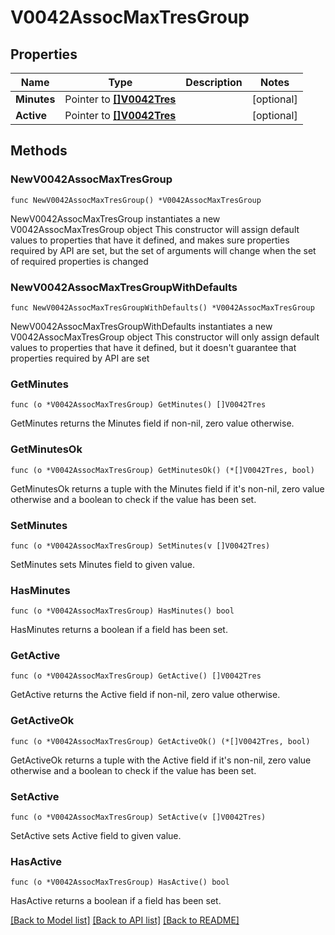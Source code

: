 # V0042AssocMaxTresGroup

## Properties

Name | Type | Description | Notes
------------ | ------------- | ------------- | -------------
**Minutes** | Pointer to [**[]V0042Tres**](V0042Tres.md) |  | [optional] 
**Active** | Pointer to [**[]V0042Tres**](V0042Tres.md) |  | [optional] 

## Methods

### NewV0042AssocMaxTresGroup

`func NewV0042AssocMaxTresGroup() *V0042AssocMaxTresGroup`

NewV0042AssocMaxTresGroup instantiates a new V0042AssocMaxTresGroup object
This constructor will assign default values to properties that have it defined,
and makes sure properties required by API are set, but the set of arguments
will change when the set of required properties is changed

### NewV0042AssocMaxTresGroupWithDefaults

`func NewV0042AssocMaxTresGroupWithDefaults() *V0042AssocMaxTresGroup`

NewV0042AssocMaxTresGroupWithDefaults instantiates a new V0042AssocMaxTresGroup object
This constructor will only assign default values to properties that have it defined,
but it doesn't guarantee that properties required by API are set

### GetMinutes

`func (o *V0042AssocMaxTresGroup) GetMinutes() []V0042Tres`

GetMinutes returns the Minutes field if non-nil, zero value otherwise.

### GetMinutesOk

`func (o *V0042AssocMaxTresGroup) GetMinutesOk() (*[]V0042Tres, bool)`

GetMinutesOk returns a tuple with the Minutes field if it's non-nil, zero value otherwise
and a boolean to check if the value has been set.

### SetMinutes

`func (o *V0042AssocMaxTresGroup) SetMinutes(v []V0042Tres)`

SetMinutes sets Minutes field to given value.

### HasMinutes

`func (o *V0042AssocMaxTresGroup) HasMinutes() bool`

HasMinutes returns a boolean if a field has been set.

### GetActive

`func (o *V0042AssocMaxTresGroup) GetActive() []V0042Tres`

GetActive returns the Active field if non-nil, zero value otherwise.

### GetActiveOk

`func (o *V0042AssocMaxTresGroup) GetActiveOk() (*[]V0042Tres, bool)`

GetActiveOk returns a tuple with the Active field if it's non-nil, zero value otherwise
and a boolean to check if the value has been set.

### SetActive

`func (o *V0042AssocMaxTresGroup) SetActive(v []V0042Tres)`

SetActive sets Active field to given value.

### HasActive

`func (o *V0042AssocMaxTresGroup) HasActive() bool`

HasActive returns a boolean if a field has been set.


[[Back to Model list]](../README.md#documentation-for-models) [[Back to API list]](../README.md#documentation-for-api-endpoints) [[Back to README]](../README.md)


